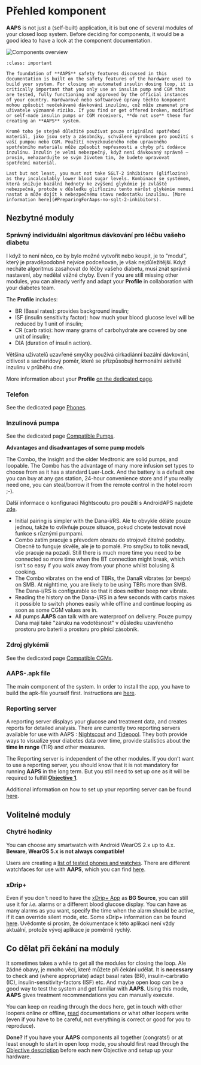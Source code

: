 # Přehled komponent

**AAPS** is not just a (self-built) application, it is but one of several modules of your closed loop system. Before deciding for components, it would be a good idea to have a look at the component documentation.

![Components overview](../images/modules.png)

```{admonition} IMPORTANT SAFETY NOTICE
:class: important

The foundation of **AAPS** safety features discussed in this documentation is built on the safety features of the hardware used to build your system. For closing an automated insulin dosing loop, it is critically important that you only use an insulin pump and CGM that are tested, fully functioning and approved by the official instances of your country. Hardwarové nebo softwarové úpravy těchto komponent mohou způsobit neočekávané dávkování inzulínu, což může znamenat pro uživatele významné riziko. If you find or get offered broken, modified or self-made insulin pumps or CGM receivers, **do not use** these for creating an **AAPS** system.

Kromě toho je stejně důležité používat pouze originální spotřební materiál, jako jsou sety a zásobníky, schválené výrobcem pro použití s vaší pumpou nebo CGM. Použití nevyzkoušeného nebo upraveného spotřebního materiálu může způsobit nepřesnosti a chyby při dodávce inzulínu. Inzulín je velmi nebezpečný, když není dávkovaný správně – prosím, nehazardujte se svým životem tím, že budete upravovat spotřební materiál.

Last but not least, you must not take SGLT-2 inhibitors (gliflozins) as they incalculably lower blood sugar levels. Kombinace se systémem, která snižuje bazální hodnoty ke zvýšení glykémie je zvláště nebezpečná, protože v důsledku gliflozinu tento nárůst glykémie nemusí nastat a může dojít k nebezpečnému stavu nedostatku inzulínu. [More information here](#PreparingForAaps-no-sglt-2-inhibitors).
```

## Nezbytné moduly

### Správný individuální algoritmus dávkování pro léčbu vašeho diabetu

I když to není něco, co by bylo možné vytvořit nebo koupit, je to "modul", který je pravděpodobně nejvíce podceňován, je však nejdůležitější. Když necháte algoritmus zasahovat do léčby vašeho diabetu, musí znát správná nastavení, aby nedělal vážné chyby. Even if you are still missing other modules, you can already verify and adapt your **Profile** in collaboration with your diabetes team.

The **Profile** includes:

- BR (Basal rates): provides background insulin;
- ISF (insulin sensitivity factor): how much your blood glucose level will be reduced by 1 unit of insulin;
- CR (carb ratio): how many grams of carbohydrate are covered by one unit of insulin;
- DIA (duration of insulin action).

Většina uživatelů uzavřené smyčky používá cirkadiánní bazální dávkování, citlivost a sacharidový poměr, které se přizpůsobují hormonální aktivitě inzulinu v průběhu dne.

More information about your **Profile** [on the dedicated page](../SettingUpAaps/YourAapsProfile.md).

### Telefon

See the dedicated page [Phones](../Getting-Started/Phones.md).

### Inzulinová pumpa

See the dedicated page [Compatible Pumps](../Getting-Started/CompatiblePumps.md).

**Advantages and disadvantages of some pump models**

The Combo, the Insight and the older Medtronic are solid pumps, and loopable. The Combo has the advantage of many more infusion set types to choose from as it has a standard Luer-Lock. And the battery is a default one you can buy at any gas station, 24-hour convenience store and if you really need one, you can steal/borrow it from the remote control in the hotel room ;-).

Další informace o konfiguraci Nightscoutu pro použití s AndroidAPS najdete [zde](../Installing-AndroidAPS/Nightscout.md).

- Initial pairing is simpler with the Dana-i/RS. Ale to obvykle děláte pouze jednou, takže to ovlivňuje pouze situace, pokud chcete testovat nové funkce s různými pumpami.
- Combo zatím pracuje s převodem obrazu do strojově čitelné podoby. Obecně to funguje skvěle, ale je to pomalé. Pro smyčku to tolik nevadí, vše pracuje na pozadí. Still there is much more time you need to be connected so more time when the BT connection might break, which isn't so easy if you walk away from your phone whilst bolusing & cooking.
- The Combo vibrates on the end of TBRs, the DanaR vibrates (or beeps) on SMB. At nighttime, you are likely to be using TBRs more than SMB.  The Dana-i/RS is configurable so that it does neither beep nor vibrate.
- Reading the history on the Dana-i/RS in a few seconds with carbs makes it possible to switch phones easily while offline and continue looping as soon as some CGM values are in.
- All pumps **AAPS** can talk with are waterproof on delivery. Pouze pumpy Dana mají také "záruku na vodotěsnost" v důsledku uzavřeného prostoru pro baterii a prostoru pro plnicí zásobník.

### Zdroj glykémií

See the dedicated page [Compatible CGMs](../Getting-Started/CompatiblesCgms.md).

### **AAPS**-.apk file

The main component of the system. In order to install the app, you have to build the apk-file yourself first. Instructions are [here](../SettingUpAaps/BuildingAaps.md).

### Reporting server

A reporting server displays your glucose and treatment data, and creates reports for detailed analysis. There are currently two reporting servers available for use with AAPS : [Nightscout](#SettingUpTheReportingServer-nightscout) and [Tidepool](#SettingUpTheReportingServer-tidepool). They both provide ways to visualize your diabetes data over time, provide statistics about the **time in range** (TIR) and other measures.

The Reporting server is independent of the other modules. If you don’t want to use a reporting server, you should know that it is not mandatory for running **AAPS** in the long term. But you still need to set up one as it will be required to fulfill [**Objective 1**](#objectives-objective1).

Additional information on how to set up your reporting server can be found [here](../SettingUpAaps/SettingUpTheReportingServer.md).

## Volitelné moduly

### Chytré hodinky

You can choose any smartwatch with Android WearOS 2.x up to 4.x. **Beware, WearOS 5.x is not always compatible!**

Users are creating a [list of tested phones and watches](#Phones-list-of-tested-phones). There are different watchfaces for use with **AAPS**, which you can find [here](../WearOS/WearOsSmartwatch.md).

### xDrip+

Even if you don't need to have the [xDrip+ App](https://xdrip.readthedocs.io/en/latest/) as **BG Source**, you can still use it for _i.e._ alarms or a different blood glucose display. You can have as many alarms as you want, specify the time when the alarm should be active, if it can override silent mode, etc. Some xDrip+ information can be found [here](../CompatibleCgms/xDrip.md). Uvědomte si prosím, že dokumentace k této aplikaci není vždy aktuální, protože vývoj aplikace je poměrně rychlý.

## Co dělat při čekání na moduly

It sometimes takes a while to get all the modules for closing the loop. Ale žádné obavy, je mnoho věcí, které můžete při čekání udělat. It is **necessary** to check and (where appropriate) adapt basal rates (BR), insulin-carbratio (IC), insulin-sensitivity-factors (ISF) etc. And maybe open loop can be a good way to test the system and get familiar with **AAPS**. Using this mode, **AAPS** gives treatment recommendations you can manually execute.

You can keep on reading through the docs here, get in touch with other loopers online or offline, [read](../UsefulLinks/BackgroundReading.md) documentations or what other loopers write (even if you have to be careful, not everything is correct or good for you to reproduce).

**Done?** If you have your **AAPS** components all together (congrats!) or at least enough to start in open loop mode, you should first read through the [Objective description](../SettingUpAaps/CompletingTheObjectives.md) before each new Objective and setup up your hardware.
